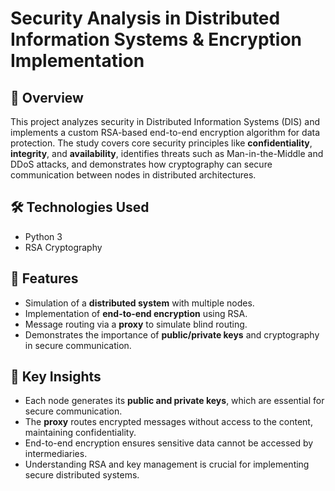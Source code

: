 
# Security Analysis in Distributed Information Systems & Encryption Implementation  

## 📌 Overview  
This project analyzes security in Distributed Information Systems (DIS) and implements a custom RSA-based end-to-end encryption algorithm for data protection. The study covers core security principles like **confidentiality**, **integrity**, and **availability**, identifies threats such as Man-in-the-Middle and DDoS attacks, and demonstrates how cryptography can secure communication between nodes in distributed architectures.  

## 🛠️ Technologies Used  
- Python 3  
- RSA Cryptography   

## 🚀 Features  
- Simulation of a **distributed system** with multiple nodes.  
- Implementation of **end-to-end encryption** using RSA.  
- Message routing via a **proxy** to simulate blind routing.  
- Demonstrates the importance of **public/private keys** and cryptography in secure communication.  

## 📖 Key Insights  
- Each node generates its **public and private keys**, which are essential for secure communication.  
- The **proxy** routes encrypted messages without access to the content, maintaining confidentiality.  
- End-to-end encryption ensures sensitive data cannot be accessed by intermediaries.  
- Understanding RSA and key management is crucial for implementing secure distributed systems.  
